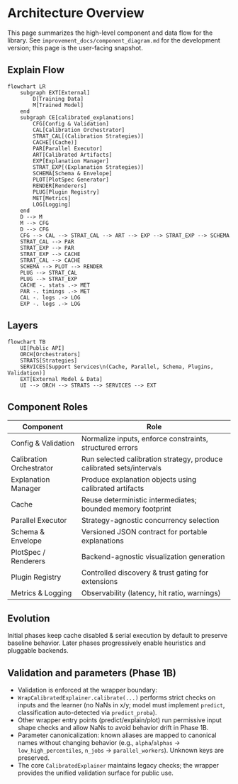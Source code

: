# Architecture Overview

This page summarizes the high-level component and data flow for the library. See `improvement_docs/component_diagram.md` for the development version; this page is the user-facing snapshot.

## Explain Flow

```mermaid
flowchart LR
    subgraph EXT[External]
        D[Training Data]
        M[Trained Model]
    end
    subgraph CE[calibrated_explanations]
        CFG[Config & Validation]
        CAL[Calibration Orchestrator]
        STRAT_CAL[(Calibration Strategies)]
        CACHE[(Cache)]
        PAR[Parallel Executor]
        ART[Calibrated Artifacts]
        EXP[Explanation Manager]
        STRAT_EXP[(Explanation Strategies)]
        SCHEMA[Schema & Envelope]
        PLOT[PlotSpec Generator]
        RENDER[Renderers]
        PLUG[Plugin Registry]
        MET[Metrics]
        LOG[Logging]
    end
    D --> M
    M --> CFG
    D --> CFG
    CFG --> CAL --> STRAT_CAL --> ART --> EXP --> STRAT_EXP --> SCHEMA
    STRAT_CAL --> PAR
    STRAT_EXP --> PAR
    STRAT_EXP --> CACHE
    STRAT_CAL --> CACHE
    SCHEMA --> PLOT --> RENDER
    PLUG --> STRAT_CAL
    PLUG --> STRAT_EXP
    CACHE -. stats .-> MET
    PAR -. timings .-> MET
    CAL -. logs .-> LOG
    EXP -. logs .-> LOG
```

## Layers

```mermaid
flowchart TB
    UI[Public API]
    ORCH[Orchestrators]
    STRATS[Strategies]
    SERVICES[Support Services\n(Cache, Parallel, Schema, Plugins, Validation)]
    EXT[External Model & Data]
    UI --> ORCH --> STRATS --> SERVICES --> EXT
```

## Component Roles

| Component | Role |
|-----------|------|
| Config & Validation | Normalize inputs, enforce constraints, structured errors |
| Calibration Orchestrator | Run selected calibration strategy, produce calibrated sets/intervals |
| Explanation Manager | Produce explanation objects using calibrated artifacts |
| Cache | Reuse deterministic intermediates; bounded memory footprint |
| Parallel Executor | Strategy-agnostic concurrency selection |
| Schema & Envelope | Versioned JSON contract for portable explanations |
| PlotSpec / Renderers | Backend-agnostic visualization generation |
| Plugin Registry | Controlled discovery & trust gating for extensions |
| Metrics & Logging | Observability (latency, hit ratio, warnings) |

## Evolution

Initial phases keep cache disabled & serial execution by default to preserve baseline behavior. Later phases progressively enable heuristics and pluggable backends.

## Validation and parameters (Phase 1B)

- Validation is enforced at the wrapper boundary:
- `WrapCalibratedExplainer.calibrate(...)` performs strict checks on inputs and the learner (no NaNs in x/y; model must implement `predict`, classification auto-detected via `predict_proba`).
- Other wrapper entry points (predict/explain/plot) run permissive input shape checks and allow NaNs to avoid behavior drift in Phase 1B.
- Parameter canonicalization: known aliases are mapped to canonical names without changing behavior (e.g., `alpha`/`alphas` → `low_high_percentiles`, `n_jobs` → `parallel_workers`). Unknown keys are preserved.
- The core `CalibratedExplainer` maintains legacy checks; the wrapper provides the unified validation surface for public use.
